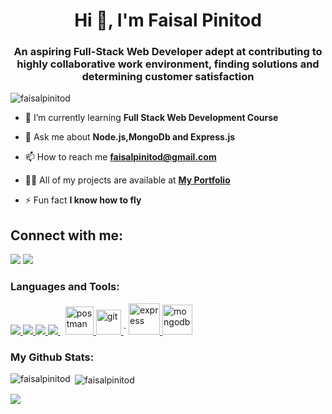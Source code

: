 <h1 align="center">Hi 👋, I'm Faisal Pinitod</h1>
<h3 align="center">An aspiring Full-Stack Web Developer adept at contributing to highly collaborative work environment, finding solutions and determining customer satisfaction</h3>

<p align="left"> <img src="https://komarev.com/ghpvc/?username=faisalpinitod&label=Profile%20views&color=0e75b6&style=flat" alt="faisalpinitod" /> </p>

- 🌱 I’m currently learning **Full Stack Web Development Course**

- 💬 Ask me about **Node.js,MongoDb and Express.js**

- 📫 How to reach me **[faisalpinitod@gmail.com](https://faisalpinitod@gmail.com)**

- 👨‍💻 All of my projects are available at  **[My Portfolio](https://faisalpinitod.github.io/)**

- ⚡ Fun fact **I know how to fly**

## Connect with me:
<p align="left">

<a href = "https://www.linkedin.com/in/faisal-pinitod-41b0671ba/"><img src="https://img.icons8.com/fluent/48/000000/linkedin.png"/></a>
<a href = "https://twitter.com/iam_faisal17"><img src="https://img.icons8.com/fluent/48/000000/twitter.png"/></a>
<!-- <a href = "https://www.instagram.com/iam_faisal17/"><img src="https://img.icons8.com/fluent/48/000000/instagram-new.png"/></a> -->
</p>

<h3 align="left">Languages and Tools:</h3>

<p align="left">
    <a href="https://developer.mozilla.org/en-US/docs/Web/JavaScript" target="_blank"> <img src="https://img.icons8.com/color/48/000000/javascript.png"/> </a>
    <a href="https://www.w3.org/html/" target="_blank"> <img src="https://img.icons8.com/color/48/000000/html-5.png"/> </a>
    <a href="https://www.w3schools.com/css/" target="_blank"> <img src="https://img.icons8.com/color/48/000000/css3.png"/> </a>
    <a style="padding-right:8px;" href="https://nodejs.org" target="_blank"> <img src="https://img.icons8.com/color/48/000000/nodejs.png"/> </a>
    <a href="https://postman.com" target="_blank"> <img src="https://www.vectorlogo.zone/logos/getpostman/getpostman-icon.svg" alt="postman" width="45" height="45"/> </a> 
  <a href="https://git-scm.com/" target="_blank" rel="noreferrer"> <img src="https://www.vectorlogo.zone/logos/git-scm/git-scm-icon.svg" alt="git" width="40" height="40"/> </a>`
   <a href="https://expressjs.com" target="_blank"> <img src="https://www.mementotech.in/assets/images/icons/express.png" alt="express" width="50" height="50"/> </a>
  <a href="https://www.mongodb.com/" target="_blank"> <img src="https://www.mongodb.com/community/forums/uploads/default/original/3X/0/1/01d4259c8928db8d3f2370429391688f8622654d.png" alt="mongodb" width="48" height="48"/> </a>
</p>

<h3 align="left">My Github Stats:</h3>
<p align="left">
<p><img align="left" src="https://github-readme-stats.vercel.app/api/top-langs?username=faisalpinitod&show_icons=true&locale=en&layout=compact" alt="faisalpinitod" /></p>

<p>&nbsp;<img align="center" src="https://github-readme-stats.vercel.app/api?username=faisalpinitod&show_icons=true&locale=en" alt="faisalpinitod" /></p>

<p><img align="center" src="https://github-readme-stats.vercel.app/api?username=faisalpinitod" &"alt="faisalpinitod" /></p>


